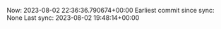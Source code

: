 Now: 2023-08-02 22:36:36.790674+00:00 Earliest commit since sync: None Last sync: 2023-08-02 19:48:14+00:00
